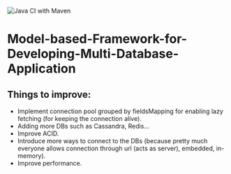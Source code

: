 ![Java CI with Maven](https://github.com/ashr123/Model-based-Framework-for-Developing-Multi-Database-Application/workflows/Java%20CI%20with%20Maven/badge.svg)
# Model-based-Framework-for-Developing-Multi-Database-Application
## Things to improve:
- Implement connection pool grouped by fieldsMapping for enabling lazy fetching (for keeping the connection alive).
- Adding more DBs such as Cassandra, Redis...
- Improve ACID.
- Introduce more ways to connect to the DBs (because pretty much everyone allows connection through url (acts as server), embedded, in-memory). 
- Improve performance.
